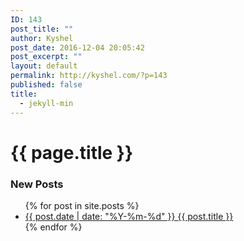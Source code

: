 ```yaml
---
ID: 143
post_title: ""
author: Kyshel
post_date: 2016-12-04 20:05:42
post_excerpt: ""
layout: default
permalink: http://kyshel.com/?p=143
published: false
title:
  - jekyll-min
---
```

<h1>{{ page.title }}</h1>

<h3>New Posts</h3>

<ul>
  {% for post in site.posts %}
    <li>
      <a href="{{ site.baseurl }}{{ post.url }}">{{ post.date | date: "%Y-%m-%d" }} {{ post.title }}</a>
    </li>
  {% endfor %}
</ul>